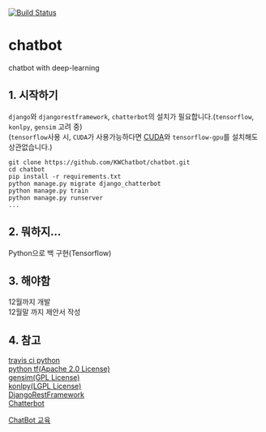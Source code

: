 [![Build Status](https://travis-ci.org/KWChatbot/chatbot.svg?branch=master)](https://travis-ci.org/KWChatbot/chatbot)

# chatbot
chatbot with deep-learning

## 1. 시작하기
`django`와 `djangorestframework`, `chatterbot`의 설치가 필요합니다.(`tensorflow`, `konlpy`, `gensim` 고려 중)  
(`tensorflow`사용 시, `CUDA`가 사용가능하다면 [CUDA](https://www.tensorflow.org/install/gpu)와 `tensorflow-gpu`를 설치해도 상관없습니다.)

```
git clone https://github.com/KWChatbot/chatbot.git  
cd chatbot  
pip install -r requirements.txt
python manage.py migrate django_chatterbot
python manage.py train
python manage.py runserver  
...
```
  
## 2. 뭐하지...
Python으로 백 구현(Tensorflow)  
  
## 3. 해야함
12월까지 개발  
12월말 까지 제안서 작성  
  
## 4. 참고
[travis ci python](https://github.com/travis-ci/travis-ci/issues/9815)  
[python tf(Apache 2.0 License)](https://www.slideshare.net/healess/python-tensorflow-ai-chatbot)  
[gensim(GPL License)](https://radimrehurek.com/gensim/)  
[konlpy(LGPL License)](http://konlpy.org/ko/latest/)  
[DjangoRestFramework](https://www.django-rest-framework.org/tutorial/quickstart/)  
[Chatterbot](https://chatterbot.readthedocs.io/en/stable/)    

[ChatBot 교육](https://event-us.kr/chatbothon/event/4039?fbclid=IwAR242Z5PckSrFAkC2VlrdCisniC0DB-RuwHT043d8-DGH-fiYqIWhV-q2NI)  
